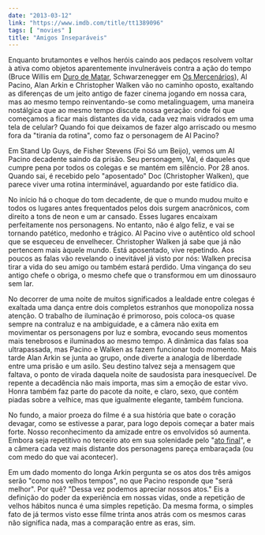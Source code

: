 ```yaml
---
date: "2013-03-12"
link: "https://www.imdb.com/title/tt1389096"
tags: [ "movies" ]
title: "Amigos Inseparáveis"
---
```

Enquanto brutamontes e velhos heróis caindo aos pedaços resolvem voltar à ativa como objetos aparentemente invulneráveis contra a ação do tempo (Bruce Willis em [Duro de Matar], Schwarzenegger em [Os Mercenários]), Al Pacino, Alan Arkin e Christopher Walken vão no caminho oposto, exaltando as diferenças de um jeito antigo de fazer cinema jogando em nossa cara, mas ao mesmo tempo reinventando-se como metalinguagem, uma maneira nostálgica que ao mesmo tempo discute nossa geração: onde foi que começamos a ficar mais distantes da vida, cada vez mais vidrados em uma tela de celular? Quando foi que deixamos de fazer algo arriscado ou mesmo fora da "tirania da rotina", como faz o personagem de Al Pacino?

Em Stand Up Guys, de Fisher Stevens (Foi Só um Beijo), vemos um Al Pacino decadente saindo da prisão. Seu personagem, Val, é daqueles que cumpre pena por todos os colegas e se mantém em silêncio. Por 28 anos. Quando sai, é recebido pelo "aposentado" Doc (Christopher Walken), que parece viver uma rotina interminável, aguardando por este fatídico dia.

No início há o choque do tom decadente, de que o mundo mudou muito e todos os lugares antes frequentados pelos dois surgem anacrônicos, com direito a tons de neon e um ar cansado. Esses lugares encaixam perfeitamente nos personagens. No entanto, não é algo feliz, e vai se tornando patético, medonho e trágico. Al Pacino vive o autêntico old school que se esqueceu de envelhecer. Christopher Walken já sabe que já não pertencem mais àquele mundo. Está aposentado, vive repetindo. Aos poucos as falas vão revelando o inevitável já visto por nós: Walken precisa tirar a vida do seu amigo ou também estará perdido. Uma vingança do seu antigo chefe o obriga, o mesmo chefe que o transformou em um dinossauro sem lar.

No decorrer de uma noite de muitos significados a lealdade entre colegas é exaltada uma dança entre dois completos estranhos que monopoliza nossa atenção. O trabalho de iluminação é primoroso, pois coloca-os quase sempre na contraluz e na ambiguidade, e a câmera não exita em movimentar os personagens por luz e sombra, evocando seus momentos mais tenebrosos e iluminados ao mesmo tempo. A dinâmica das falas soa ultrapassada, mas Pacino e Walken as fazem funcionar todo momento. Mais tarde Alan Arkin se junta ao grupo, onde diverte a analogia de liberdade entre uma prisão e um asilo. Seu destino talvez seja a mensagem que faltava, o ponto de virada daquela noite de saudosista para inesquecível. De repente a decadência não mais importa, mas sim a emoção de estar vivo. Honra também faz parte do pacote da noite, e claro, sexo, que contém piadas sobre a velhice, mas que igualmente elegante, também funciona.

No fundo, a maior proeza do filme é a sua história que bate o coração devagar, como se estivesse a parar, para logo depois começar a bater mais forte. Nosso reconhecimento da amizade entre os envolvidos só aumenta. Embora seja repetitivo no terceiro ato em sua solenidade pelo "[ato final]", e a câmera cada vez mais distante dos personagens pareça embaraçada (ou com medo do que vai acontecer).

Em um dado momento do longa Arkin pergunta se os atos dos três amigos serão "como nos velhos tempos", no que Pacino responde que "será melhor". Por quê? "Dessa vez podemos apreciar nossos atos." Eis a definição do poder da experiência em nossas vidas, onde a repetição de velhos hábitos nunca é uma simples repetição. Da mesma forma, o simples fato de já termos visto esse filme trinta anos atrás com os mesmos caras não significa nada, mas a comparação entre as eras, sim.

[Duro de Matar]: /duro-de-matar-um-bom-dia-para-morrer
[Os Mercenários]: /os-mercenarios-2
[ato final]: /o-ultimo-ato
